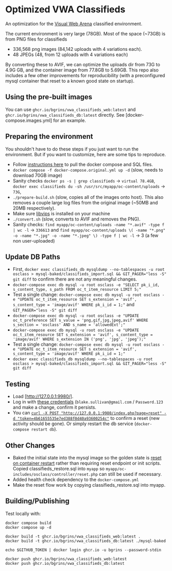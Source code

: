 # Optimized VWA Classifieds

An optimization for the [Visual Web Arena](https://arxiv.org/pdf/2401.13649) classified environment.

The current environment is very large (78GB). Most of the space (~73GB) is from PNG files for classifieds
* 336,568 png images (84,142 uploads with 4 variations each).
* 48 JPEGs (48, from 12 uploads with 4 variations each)

By converting these to AVIF, we can optimize the uploads dir from 73G to 4.9G GB, and the container image from 77.8GB to 5.69GB. This repo also includes a few other improvements for reproducibility (with a preconfigured mysql container that reset to a known good state on startup).

## Using the pre-built images

You can use `ghcr.io/bgrins/vwa_classifieds_web:latest` and `ghcr.io/bgrins/vwa_classifieds_db:latest` directly. See [docker-compose.images.yml] for an example.

## Preparing the environment

You shouldn't have to do these steps if you just want to run the environment. But if you want to customize, here are some tips to reproduce.

* Follow [instructions here](https://github.com/web-arena-x/visualwebarena/tree/89f5af29305c3d1e9f97ce4421462060a70c9a03/environment_docker#classifieds-website) to pull the docker compose and SQL files.
* `docker compose -f docker-compose.original.yml up -d` (slow, needs to download 70GB image)
* Sanity checks `docker ps -s | grep classifieds` -> `virtual 78.4GB`, `docker exec classifieds du -sh /usr/src/myapp/oc-content/uploads` -> `73G`, 
* `./prepare-build.sh` (slow, copies all of the images onto host). This also removes a couple large log files from the original image (~50MB and 20MB respectively).
* Make sure [libvips](https://www.libvips.org/) is installed on your machine
* `./convert.sh` (slow, converts to AVIF and removes the PNG).
* Sanity checks: `find myapp/oc-content/uploads -name "*.avif" -type f | wc -l` -> `336613` and `find myapp/oc-content/uploads \( -name "*.png" -o -name "*.jpg" -o -name "*.jpeg" \) -type f | wc -l` -> 3 (a few non user-uploaded)

## Update DB Paths
* First, `docker exec classifieds_db mysqldump --no-tablespaces -u root osclass > mysql-baked/classifieds_import.sql && GIT_PAGER="less -S" git diff` to confirm there are not any meaningful changes.
* `docker-compose exec db mysql -u root osclass -e "SELECT pk_i_id, s_content_type, s_path FROM oc_t_item_resource LIMIT 5;"`
* Test a single change: `docker-compose exec db mysql -u root osclass -e "UPDATE oc_t_item_resource SET s_extension = 'avif', s_content_type = 'image/avif' WHERE pk_i_id = 1;"` and `GIT_PAGER="less -S" git diff`
* `docker-compose exec db mysql -u root osclass -e "UPDATE oc_t_preference SET s_value = 'png,gif,jpg,jpeg,avif' WHERE s_section = 'osclass' AND s_name = 'allowedExt';"`
* `docker-compose exec db mysql -u root osclass -e "UPDATE oc_t_item_resource SET s_extension = 'avif', s_content_type = 'image/avif' WHERE s_extension IN ('png', 'jpg', 'jpeg');"`
* Test a single change: `docker-compose exec db mysql -u root osclass -e "UPDATE oc_t_item_resource SET s_extension = 'avif', s_content_type = 'image/avif' WHERE pk_i_id = 1;"` 
* `docker exec classifieds_db mysqldump --no-tablespaces -u root osclass > mysql-baked/classifieds_import.sql && GIT_PAGER="less -S" git diff`

## Testing

* Load [http://127.0.0.1:9980/].
* Log in with [these credentials](https://github.com/web-arena-x/visualwebarena/blob/89f5af29305c3d1e9f97ce4421462060a70c9a03/browser_env/env_config.py#L84) (`blake.sullivan@gmail.com` / `Password.123` and make a change, confirm it persists.
* You can [`curl -X POST "http://127.0.0.1:9980/index.php?page=reset" -d "token=4b61655535e7ed388f0d40a93600254c"`](https://github.com/web-arena-x/visualwebarena/blob/89f5af29305c3d1e9f97ce4421462060a70c9a03/scripts/run_classifieds_som.sh#L21) to confirm a reset (new activity should be gone). Or simply restart the db service (`docker-compose restart db`).

## Other Changes

* Baked the initial state into the mysql image so the golden state is [reset on container restart](mysql-baked/custom-entrypoint.sh) rather than requiring reset endpoint or init scripts. Copied classifieds_restore.sql into `myapp` so `myapp/oc-includes/osclass/controller/reset.php` can still be used if necessary.
* Added health check dependency to the `docker-compose.yml`
* Make the reset flow work by copying classifieds_restore.sql into myapp.

## Building/Publishing

Test locally with:

```
docker compose build
docker compose up -d
```


```
docker build -t ghcr.io/bgrins/vwa_classifieds_web:latest .
docker build -t ghcr.io/bgrins/vwa_classifieds_db:latest ./mysql-baked

echo $GITHUB_TOKEN | docker login ghcr.io -u bgrins --password-stdin

docker push ghcr.io/bgrins/vwa_classifieds_web:latest
docker push ghcr.io/bgrins/vwa_classifieds_db:latest
```

